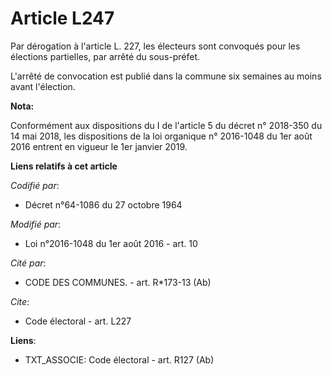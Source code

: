# Article L247

Par dérogation à l'article L. 227, les électeurs sont convoqués pour les élections partielles, par arrêté du sous-préfet. 

L'arrêté de convocation est publié dans la commune six semaines au moins avant l'élection.

**Nota:**

Conformément aux dispositions du I de l'article 5 du décret n° 2018-350 du 14 mai 2018, les dispositions de la loi organique
n° 2016-1048 du 1er août 2016 entrent en vigueur le 1er janvier 2019.

**Liens relatifs à cet article**

_Codifié par_:

  - Décret n°64-1086 du 27 octobre 1964

_Modifié par_:

  - Loi n°2016-1048 du 1er août 2016 - art. 10

_Cité par_:

  - CODE DES COMMUNES. - art. R*173-13 (Ab)

_Cite_:

  - Code électoral - art. L227

**Liens**:

  - TXT_ASSOCIE: Code électoral - art. R127 (Ab)
